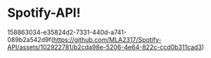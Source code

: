 # Spotify-API!
158863034-e35824d2-7331-440d-a741-089b2a542d9f(https://github.com/MLA2317/Spotify-API/assets/102922781/b2cda98e-5206-4e64-822c-ccd0b311cad3)
